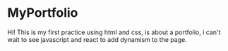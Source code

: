 # MyPortfolio
Hi! This is my first practice using html and css, is about a portfolio, i can't wait to see javascript and react to add dynamism to the page.
 
